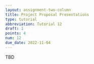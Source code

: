 ```yaml
---
layout: assignment-two-column
title: Project Proposal Presentations
type: tutorial
abbreviation: Tutorial 12
draft: 1
points: 4
num: 12
due_date: 2022-11-04
---
```

TBD
